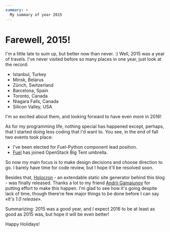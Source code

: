 ```yaml
---
summary: >
  My summary of year 2015
---
```


Farewell, 2015!
===============

I'm a little late to sum up, but better now than never. :) Well, 2015 was a
year of travels. I've never visited before so many places in one year, just
look at the record:

 * Istanbul, Turkey
 * Minsk, Belarus
 * Zürich, Switzerland
 * Barcelona, Spain
 * Toronto, Canada
 * Niagara Falls, Canada
 * Silicon Valley, USA

I'm so excited about them, and looking forward to have even more in 2016!

As for my programming life, nothing special has happened except, perhaps,
that I started doing less coding that I'd want to. You see, in the end of
fall two events took place:

 * I've been elected for Fuel-Python component lead position.
 * [Fuel] has joined OpenStack Big Tent umbrella.

So now my main focus is to make design decisions and choose direction to go.
I barely have time for code review, but I hope it'll be resolved soon.

Besides that, [Holocron] - an extendable static site generator behind this
blog - was finally released. Thanks a lot to my friend [Andrii Gamaiunov]
for putting effort to make this happen. I'm glad to see how it's going despite
lack of time, though there're few major things to be done before I can say
*«It's 1.0 release»*.

Summarizing: 2015 was a good year, and I expect 2016 to be at least as good
as 2015 was, but hope it will be even better!

Happy Holidays!


[Holocron]: https://holocron.readthedocs.org
[Fuel]: https://wiki.openstack.org/wiki/Fuel
[Andrii Gamaiunov]: https://www.facebook.com/andrii.gamaiunov
